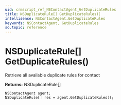 ```yaml
---
uid: crmscript_ref_NSContactAgent_GetDuplicateRules
title: NSDuplicateRule[] GetDuplicateRules()
intellisense: NSContactAgent.GetDuplicateRules
keywords: NSContactAgent, GetDuplicateRules
so.topic: reference
---
```


# NSDuplicateRule[] GetDuplicateRules()

Retrieve all available duplicate rules for contact

**Returns:** NSDuplicateRule[]

```crmscript
NSContactAgent agent;
NSDuplicateRule[] res = agent.GetDuplicateRules();
```

